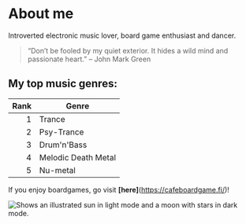 
# About me

Introverted electronic music lover, board game enthusiast and dancer.
> “Don’t be fooled by my quiet exterior. It hides a wild mind and passionate heart.” – John Mark Green

## My top music genres:

| Rank | Genre |
|-----:|------------|
|     1| Trance   |
|     2| Psy-Trance|
|     3| Drum'n'Bass |
|     4| Melodic Death Metal |
|     5| Nu-metal |

If you enjoy boardgames, go visit **[here]**(https://cafeboardgame.fi/)!

<picture>
  <source media="(prefers-color-scheme: dark)" srcset="https://user-images.githubusercontent.com/25423296/163456776-7f95b81a-f1ed-45f7-b7ab-8fa810d529fa.png">
  <source media="(prefers-color-scheme: light)" srcset="https://user-images.githubusercontent.com/25423296/163456779-a8556205-d0a5-45e2-ac17-42d089e3c3f8.png">
  <img alt="Shows an illustrated sun in light mode and a moon with stars in dark mode." src="https://user-images.githubusercontent.com/25423296/163456779-a8556205-d0a5-45e2-ac17-42d089e3c3f8.png">
</picture>